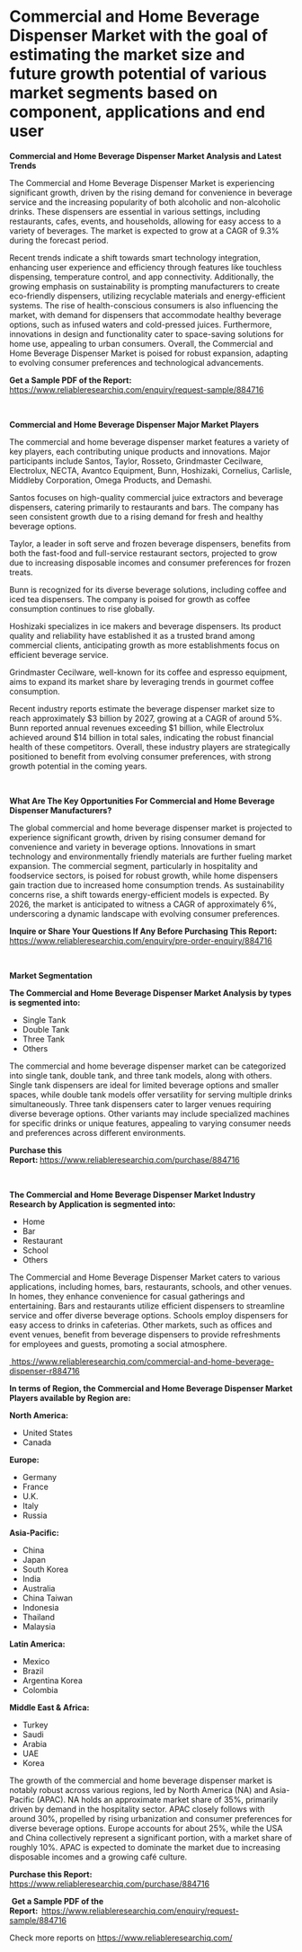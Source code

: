 <p><h1>Commercial and Home Beverage Dispenser Market with the goal of estimating the market size and future growth potential of various market segments based on component, applications and end user</h1></p><p><strong>Commercial and Home Beverage Dispenser Market Analysis and Latest Trends</strong></p>
<p><p>The Commercial and Home Beverage Dispenser Market is experiencing significant growth, driven by the rising demand for convenience in beverage service and the increasing popularity of both alcoholic and non-alcoholic drinks. These dispensers are essential in various settings, including restaurants, cafes, events, and households, allowing for easy access to a variety of beverages. The market is expected to grow at a CAGR of 9.3% during the forecast period.</p><p>Recent trends indicate a shift towards smart technology integration, enhancing user experience and efficiency through features like touchless dispensing, temperature control, and app connectivity. Additionally, the growing emphasis on sustainability is prompting manufacturers to create eco-friendly dispensers, utilizing recyclable materials and energy-efficient systems. The rise of health-conscious consumers is also influencing the market, with demand for dispensers that accommodate healthy beverage options, such as infused waters and cold-pressed juices. Furthermore, innovations in design and functionality cater to space-saving solutions for home use, appealing to urban consumers. Overall, the Commercial and Home Beverage Dispenser Market is poised for robust expansion, adapting to evolving consumer preferences and technological advancements.</p></p>
<p><strong>Get a Sample PDF of the Report:&nbsp;</strong> <a href="https://www.reliableresearchiq.com/enquiry/request-sample/884716?utm_campaign=2243&utm_medium=2&utm_source=Github&utm_content=ia&utm_term=09022025&utm_id=commercial-and-home-beverage-dispenser">https://www.reliableresearchiq.com/enquiry/request-sample/884716</a></p>
<p>&nbsp;</p>
<p><strong>Commercial and Home Beverage Dispenser Major Market Players</strong></p>
<p><p>The commercial and home beverage dispenser market features a variety of key players, each contributing unique products and innovations. Major participants include Santos, Taylor, Rosseto, Grindmaster Cecilware, Electrolux, NECTA, Avantco Equipment, Bunn, Hoshizaki, Cornelius, Carlisle, Middleby Corporation, Omega Products, and Demashi.</p><p>Santos focuses on high-quality commercial juice extractors and beverage dispensers, catering primarily to restaurants and bars. The company has seen consistent growth due to a rising demand for fresh and healthy beverage options. </p><p>Taylor, a leader in soft serve and frozen beverage dispensers, benefits from both the fast-food and full-service restaurant sectors, projected to grow due to increasing disposable incomes and consumer preferences for frozen treats.</p><p>Bunn is recognized for its diverse beverage solutions, including coffee and iced tea dispensers. The company is poised for growth as coffee consumption continues to rise globally.</p><p>Hoshizaki specializes in ice makers and beverage dispensers. Its product quality and reliability have established it as a trusted brand among commercial clients, anticipating growth as more establishments focus on efficient beverage service.</p><p>Grindmaster Cecilware, well-known for its coffee and espresso equipment, aims to expand its market share by leveraging trends in gourmet coffee consumption.</p><p>Recent industry reports estimate the beverage dispenser market size to reach approximately $3 billion by 2027, growing at a CAGR of around 5%. Bunn reported annual revenues exceeding $1 billion, while Electrolux achieved around $14 billion in total sales, indicating the robust financial health of these competitors. Overall, these industry players are strategically positioned to benefit from evolving consumer preferences, with strong growth potential in the coming years.</p></p>
<p>&nbsp;</p>
<p><strong>What Are The Key Opportunities For Commercial and Home Beverage Dispenser Manufacturers?</strong></p>
<p><p>The global commercial and home beverage dispenser market is projected to experience significant growth, driven by rising consumer demand for convenience and variety in beverage options. Innovations in smart technology and environmentally friendly materials are further fueling market expansion. The commercial segment, particularly in hospitality and foodservice sectors, is poised for robust growth, while home dispensers gain traction due to increased home consumption trends. As sustainability concerns rise, a shift towards energy-efficient models is expected. By 2026, the market is anticipated to witness a CAGR of approximately 6%, underscoring a dynamic landscape with evolving consumer preferences.</p></p>
<p><strong>Inquire or Share Your Questions If Any Before Purchasing This Report:</strong> <a href="https://www.reliableresearchiq.com/enquiry/pre-order-enquiry/884716?utm_campaign=2243&utm_medium=2&utm_source=Github&utm_content=ia&utm_term=09022025&utm_id=commercial-and-home-beverage-dispenser">https://www.reliableresearchiq.com/enquiry/pre-order-enquiry/884716</a></p>
<p>&nbsp;</p>
<p><strong>Market Segmentation</strong></p>
<p><strong>The Commercial and Home Beverage Dispenser Market Analysis by types is segmented into:</strong></p>
<p><ul><li>Single Tank</li><li>Double Tank</li><li>Three Tank</li><li>Others</li></ul></p>
<p><p>The commercial and home beverage dispenser market can be categorized into single tank, double tank, and three tank models, along with others. Single tank dispensers are ideal for limited beverage options and smaller spaces, while double tank models offer versatility for serving multiple drinks simultaneously. Three tank dispensers cater to larger venues requiring diverse beverage options. Other variants may include specialized machines for specific drinks or unique features, appealing to varying consumer needs and preferences across different environments.</p></p>
<p><strong>Purchase this Report:&nbsp;</strong><a href="https://www.reliableresearchiq.com/purchase/884716?utm_campaign=2243&utm_medium=2&utm_source=Github&utm_content=ia&utm_term=09022025&utm_id=commercial-and-home-beverage-dispenser">https://www.reliableresearchiq.com/purchase/884716</a></p>
<p>&nbsp;</p>
<p><strong>The Commercial and Home Beverage Dispenser Market Industry Research by Application is segmented into:</strong></p>
<p><ul><li>Home</li><li>Bar</li><li>Restaurant</li><li>School</li><li>Others</li></ul></p>
<p><p>The Commercial and Home Beverage Dispenser Market caters to various applications, including homes, bars, restaurants, schools, and other venues. In homes, they enhance convenience for casual gatherings and entertaining. Bars and restaurants utilize efficient dispensers to streamline service and offer diverse beverage options. Schools employ dispensers for easy access to drinks in cafeterias. Other markets, such as offices and event venues, benefit from beverage dispensers to provide refreshments for employees and guests, promoting a social atmosphere.</p></p>
<p><a href="https://www.reliableresearchiq.com/commercial-and-home-beverage-dispenser-r884716?utm_campaign=2243&utm_medium=2&utm_source=Github&utm_content=ia&utm_term=09022025&utm_id=commercial-and-home-beverage-dispenser">&nbsp;https://www.reliableresearchiq.com/commercial-and-home-beverage-dispenser-r884716</a></p>
<p><strong>In terms of Region, the Commercial and Home Beverage Dispenser Market Players available by Region are:</strong></p>
<p>
    <p> <strong> North America: </strong>
        <ul>
            <li>United States</li>
            <li>Canada</li>
        </ul>
        </p> 
    <p> <strong> Europe: </strong>
        <ul>
            <li>Germany</li>
            <li>France</li>
            <li>U.K.</li>
            <li>Italy</li>
            <li>Russia</li>
        </ul>
        </p> 
    <p> <strong> Asia-Pacific: </strong>
        <ul>
            <li>China</li>
            <li>Japan</li>
            <li>South Korea</li>
            <li>India</li>
            <li>Australia</li>
            <li>China Taiwan</li>
            <li>Indonesia</li>
            <li>Thailand</li>
            <li>Malaysia</li>
        </ul>
        </p> 
    <p> <strong> Latin America: </strong>
        <ul>
            <li>Mexico</li>
            <li>Brazil</li>
            <li>Argentina Korea</li>
            <li>Colombia</li>
        </ul>
        </p> 
    <p> <strong> Middle East & Africa: </strong>
        <ul>
            <li>Turkey</li>
            <li>Saudi</li>
            <li>Arabia</li>
            <li>UAE</li>
            <li>Korea</li>
        </ul>
    </p>
    </p>
<p><p>The growth of the commercial and home beverage dispenser market is notably robust across various regions, led by North America (NA) and Asia-Pacific (APAC). NA holds an approximate market share of 35%, primarily driven by demand in the hospitality sector. APAC closely follows with around 30%, propelled by rising urbanization and consumer preferences for diverse beverage options. Europe accounts for about 25%, while the USA and China collectively represent a significant portion, with a market share of roughly 10%. APAC is expected to dominate the market due to increasing disposable incomes and a growing café culture.</p></p>
<p><strong>Purchase this Report: </strong><a href="https://www.reliableresearchiq.com/purchase/884716?utm_campaign=2243&utm_medium=2&utm_source=Github&utm_content=ia&utm_term=09022025&utm_id=commercial-and-home-beverage-dispenser">https://www.reliableresearchiq.com/purchase/884716</a></p>
<p>&nbsp;<strong>Get a Sample PDF of the Report:&nbsp;&nbsp;</strong><a href="https://www.reliableresearchiq.com/enquiry/request-sample/884716?utm_campaign=2243&utm_medium=2&utm_source=Github&utm_content=ia&utm_term=09022025&utm_id=commercial-and-home-beverage-dispenser">https://www.reliableresearchiq.com/enquiry/request-sample/884716</a></p>
<p><strong></strong></p>
<p>Check more reports on <a href="https://www.reliableresearchiq.com/?utm_campaign=2243&utm_medium=2&utm_source=Github&utm_content=ia&utm_term=09022025&utm_id=commercial-and-home-beverage-dispenser">https://www.reliableresearchiq.com/</a></p>